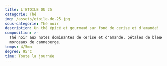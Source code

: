 ```yaml
---
title: L'ETOILE DU 25
categorie: Thé
img: /assets/etoile-de-25.jpg
sous-categorie: Thé noir
description: Un thé épicé et gourmand sur fond de cerise et d'amande!
composition: >-
  Thé noir aux notes dominantes de cerise et d'amande, pétales de bleuet,
  morceaux de canneberge.
temps: 4/5mn
degree: 95°C
time: Toute la journée
---
```


